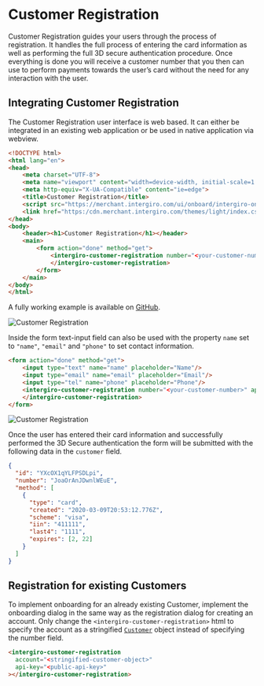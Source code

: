 # Customer Registration
Customer Registration guides your users through the process of registration. It handles the full process of entering the card information as well as performing the full 3D secure authentication procedure. Once everything is done you will receive a customer number that you then can use to perform payments towards the user’s card without the need for any interaction with the user.


## Integrating Customer Registration
The Customer Registration user interface is web based. 
It can either be integrated in an existing web application or be used in native application via webview.

```html
<!DOCTYPE html>
<html lang="en">
<head>
	<meta charset="UTF-8">
	<meta name="viewport" content="width=device-width, initial-scale=1.0">
	<meta http-equiv="X-UA-Compatible" content="ie=edge">
	<title>Customer Registration</title>
	<script src="https://merchant.intergiro.com/ui/onboard/intergiro-onboard.js"></script>
	<link href="https:/cdn.merchant.intergiro.com/themes/light/index.css" rel="stylesheet">
</head>
<body>
    <header><h1>Customer Registration</h1></header>
    <main>
        <form action="done" method="get">
            <intergiro-customer-registration number="<your-customer-number>" api-key="<public-api-key>">
            </intergiro-customer-registration>
	    </form>
    </main>
</body>
</html>
```
A fully working example is available on [GitHub](https://github.com/payfunc/onboard-example).

<img :src="$withBase('/assets/img/merchant/customer-registration.jpg')" alt="Customer Registration">

Inside the form text-input field can also be used with the property `name` set to `"name"`, `"email"` and `"phone"` to set contact information.
```html
<form action="done" method="get">
    <input type="text" name="name" placeholder="Name"/>
    <input type="email" name="email" placeholder="Email"/>
    <input type="tel" name="phone" placeholder="Phone"/>
    <intergiro-customer-registration number="<your-customer-number>" api-key="<public-api-key>">
    </intergiro-customer-registration>
</form>
```

<img :src="$withBase('/assets/img/merchant/customer-registration-w-contact.jpg')" alt="Customer Registration">

Once the user has entered their card information and successfully performed the 3D Secure authentication the form will be submitted with the following data in the `customer` field.

```json
{
  "id": "YXcOX1qYLFPSDLpi",
  "number": "JoaOrAnJDwnlWEuE",
  "method": [
    {
      "type": "card",
      "created": "2020-03-09T20:53:12.776Z",
      "scheme": "visa",
      "iin": "411111",
      "last4": "1111",
      "expires": [2, 22]
    }
  ]
}
```


## Registration for existing Customers
To implement onboarding for an already existing Customer, implement the onboarding dialog in the same way as the registration dialog for creating an account.
Only change the `<intergiro-customer-registration>` html to specify the account as a stringified [`Customer`](../reference/customer.html#customer) object instead of specifying the number field.

```html
<intergiro-customer-registration
  account="<stringified-customer-object>"
  api-key="<public-api-key>"
></intergiro-customer-registration>
```